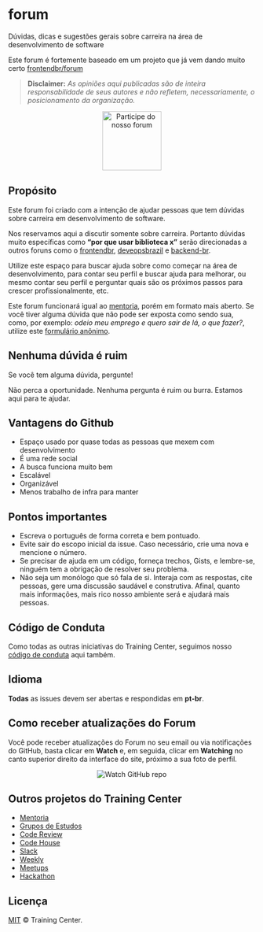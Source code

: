 # forum

Dúvidas, dicas e sugestões gerais sobre carreira na área de desenvolvimento de software

Este forum é fortemente baseado em um projeto que já vem dando muito certo [frontendbr/forum](https://github.com/frontendbr/forum)

> **Disclaimer:** _As opiniões aqui publicadas são de inteira responsabilidade de seus autores e não refletem, necessariamente, o posicionamento da organização._ 

<p align="center">
  <a href="https://github.com/training-center/forum/issues?q=is%3Aissue+is%3Aopen+sort%3Aupdated-desc"><img src="https://raw.githubusercontent.com/training-center/forum/master/assets/img/button.png" alt="Participe do nosso forum" width="120"/></a>
</p>

## Propósito 

Este forum foi criado com a intenção de ajudar pessoas que tem dúvidas sobre carreira em desenvolvimento de software.

Nos reservamos aqui a discutir somente sobre carreira. Portanto dúvidas muito específicas como **“por que usar biblioteca x”** serão direcionadas a outros foruns como o [frontendbr](https://github.com/frontendbr/forum), [deveopsbrazil](https://github.com/devopsbrazil/forum) e [backend-br](https://github.com/backend-br/forum).

Utilize este espaço para buscar ajuda sobre como começar na área de desenvolvimento, para contar seu perfil e buscar ajuda para melhorar, ou mesmo contar seu perfil e perguntar quais são os próximos passos para crescer profissionalmente, etc.

Este forum funcionará igual ao [mentoria](https://github.com/training-center/mentoria/), porém em formato mais aberto. Se você tiver alguma dúvida que não pode ser exposta como sendo sua, como, por exemplo: *odeio meu emprego e quero sair de lá, o que fazer?*, utilize este [formulário anônimo](https://trainingcentr.typeform.com/to/GBA3cF).

## Nenhuma dúvida é ruim

Se você tem alguma dúvida, pergunte! 

Não perca a oportunidade. Nenhuma pergunta é ruim ou burra. Estamos aqui para te ajudar.

## Vantagens do Github

* Espaço usado por quase todas as pessoas que mexem com desenvolvimento
* É uma rede social
* A busca funciona muito bem
* Escalável
* Organizável
* Menos trabalho de infra para manter

## Pontos importantes

* Escreva o português de forma correta e bem pontuado.
* Evite sair do escopo inicial da issue. Caso necessário, crie uma nova e mencione o número.
* Se precisar de ajuda em um código, forneça trechos, Gists, e lembre-se, ninguém tem a obrigação de resolver seu problema.
* Não seja um monólogo que só fala de si. Interaja com as respostas, cite pessoas, gere uma discussão saudável e construtiva. Afinal, quanto mais informações, mais rico nosso ambiente será e ajudará mais pessoas.

## Código de Conduta

Como todas as outras iniciativas do Training Center, seguimos nosso [código de conduta](https://trainingcenter.io/sobre/CONDUCT) aqui também.

## Idioma

**Todas** as issues devem ser abertas e respondidas em **pt-br**.

## Como receber atualizações do Forum

Você pode receber atualizações do Forum no seu email ou via notificações do GitHub, basta clicar em **Watch** e, em seguida, clicar em **Watching** no canto superior direito da interface do site, próximo a sua foto de perfil.

<p align="center">
  <img src="http://s31.postimg.org/nt5f6bbff/watch_github_forum.png" alt="Watch GitHub repo"/>
</p>

## Outros projetos do Training Center

* [Mentoria](https://github.com/training-center/mentoria)
* [Grupos de Estudos](https://github.com/training-center/study-groups)
* [Code Review](https://github.com/training-center/code-review)
* [Code House](https://github.com/training-center/code-house)
* [Slack](https://github.com/training-center/slack)
* [Weekly](https://github.com/training-center/weekly)
* [Meetups](https://github.com/training-center/meetups)
* [Hackathon](https://github.com/training-center/hackathon)

## Licença

[MIT](LICENSE) &copy; Training Center.

